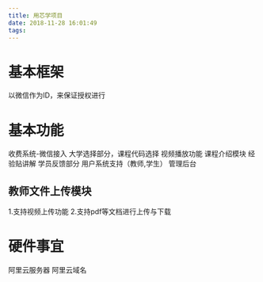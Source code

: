 ```yaml
---
title: 用芯学项目
date: 2018-11-28 16:01:49
tags:
---
```



# 基本框架
以微信作为ID，来保证授权进行



# 基本功能
  收费系统-微信接入
  大学选择部分，课程代码选择
  视频播放功能
  课程介绍模块
  经验贴讲解
  学员反馈部分
  用户系统支持（教师,学生）
  管理后台

## 教师文件上传模块
1.支持视频上传功能
2.支持pdf等文档进行上传与下载




# 硬件事宜
阿里云服务器
阿里云域名
